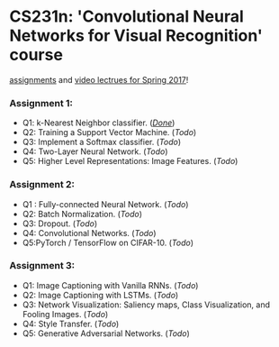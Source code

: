 # CS231n: 'Convolutional Neural Networks for Visual Recognition' course

[assignments](https://cs231n.github.io) and [video lectrues for Spring 2017](https://www.youtube.com/playlist?list=PLC1qU-LWwrF64f4QKQT-Vg5Wr4qEE1Zxk)! 

### Assignment 1:
- Q1: k-Nearest Neighbor classifier. ([_Done_](https://github.com/AviKogan/cs231n/blob/main/assignment1/knn.ipynb))
- Q2: Training a Support Vector Machine. (_Todo_)
- Q3: Implement a Softmax classifier. (_Todo_)
- Q4: Two-Layer Neural Network. (_Todo_)
- Q5: Higher Level Representations: Image Features. (_Todo_)

### Assignment 2:
- Q1 : Fully-connected Neural Network. (_Todo_)
- Q2: Batch Normalization. (_Todo_)
- Q3: Dropout. (_Todo_)
- Q4: Convolutional Networks. (_Todo_)
- Q5:PyTorch / TensorFlow on CIFAR-10. (_Todo_)

### Assignment 3:
- Q1: Image Captioning with Vanilla RNNs. (_Todo_)
- Q2: Image Captioning with LSTMs. (_Todo_)
- Q3: Network Visualization: Saliency maps, Class Visualization, and Fooling Images. (_Todo_)
- Q4: Style Transfer. (_Todo_)
- Q5: Generative Adversarial Networks. (_Todo_)

